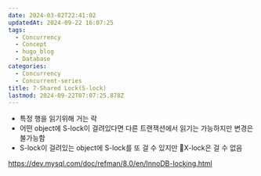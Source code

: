 ```yaml
---
date: 2024-03-02T22:41:02
updatedAt: 2024-09-22 16:07:25
tags:
  - Concurrency
  - Concept
  - hugo_blog
  - Database
categories:
  - Concurrency
  - Concurrent-series
title: 7-Shared Lock(S-lock)
lastmod: 2024-09-22T07:07:25.878Z
---
```

* 특정 행을 읽기위해 거는 락
* 어떤 object에 S-lock이 걸려있다면 다른 트랜잭션에서 읽기는 가능하지만 변경은 불가능함
* S-lock이 걸려있는 object에 S-lock를 또 걸 수 있지만 X-lock은 걸 수 없음

https://dev.mysql.com/doc/refman/8.0/en/InnoDB-locking.html
